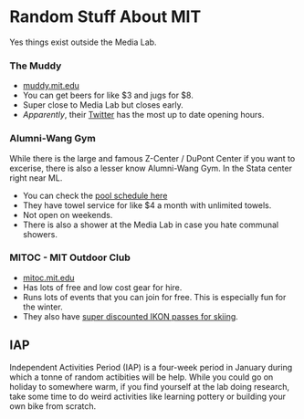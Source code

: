 # Random Stuff About MIT
Yes things exist outside the Media Lab.

### The Muddy
* [muddy.mit.edu](https://muddy.mit.edu)
* You can get beers for like $3 and jugs for $8.
* Super close to Media Lab but closes early.
* _Apparently_, their [Twitter](https://twitter.com/muddycharlespub) has the most up to date opening hours.

### Alumni-Wang Gym
While there is the large and famous Z-Center / DuPont Center if you want to excerise, there is also a lesser know Alumni-Wang Gym. In the Stata center right near ML.
* You can check the [pool schedule here](https://www.mitrecsports.com/pool-schedule-aw/?week=1)
* They have towel service for like $4 a month with unlimited towels.
* Not open on weekends.
* There is also a shower at the Media Lab in case you hate communal showers.

### MITOC - MIT Outdoor Club
* [mitoc.mit.edu](https://mitoc.mit.edu)
* Has lots of free and low cost gear for hire.
* Runs lots of events that you can join for free. This is especially fun for the winter.
* They also have [super discounted IKON passes for skiing](https://mitoc.mit.edu/activities/skiing).

## IAP
Independent Activities Period (IAP) is a four-week period in January during which a tonne of random actibities will be help. While you could go on holiday to somewhere warm, if you find yourself at the lab doing research, take some time to do weird activities like learning pottery or building your own bike from scratch.
